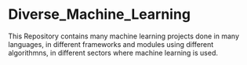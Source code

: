 # Diverse_Machine_Learning
This Repository contains many machine learning projects done in many languages, in different frameworks and modules using different algorithmns, in different sectors where machine learning is used.
